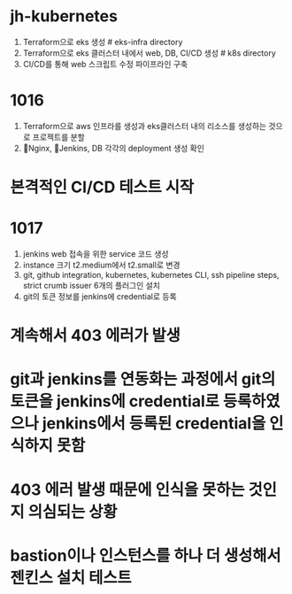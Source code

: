 # jh-kubernetes
1. Terraform으로 eks 생성                                  # eks-infra directory
2. Terraform으로 eks 클러스터 내에서 web, DB, CI/CD 생성       # k8s directory
3. CI/CD를 통해 web 스크립트 수정 파이프라인 구축


# 1016
1. Terraform으로 aws 인프라를 생성과 eks클러스터 내의 리소스를 생성하는 것으로 프로젝트를 분할
2. Nginx, Jenkins, DB 각각의 deployment 생성 확인
# 본격적인 CI/CD 테스트 시작

# 1017
1. jenkins web 접속을 위한 service 코드 생성
2. instance 크기 t2.medium에서 t2.small로 변경
3. git, github integration, kubernetes, kubernetes CLI, ssh pipeline steps, strict crumb issuer 6개의 플러그인 설치
4. git의 토큰 정보를 jenkins에 credential로 등록
# 계속해서 403 에러가 발생
# git과 jenkins를 연동화는 과정에서 git의 토큰을 jenkins에 credential로 등록하였으나 jenkins에서 등록된 credential을 인식하지 못함
# 403 에러 발생 때문에 인식을 못하는 것인지 의심되는 상황
# bastion이나 인스턴스를 하나 더 생성해서 젠킨스 설치 테스트
